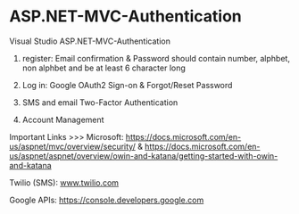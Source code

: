 # ASP.NET-MVC-Authentication
Visual Studio ASP.NET-MVC-Authentication

1. register: Email confirmation & Password should contain number, alphbet, non alphbet and be at least 6 character long

2. Log in: Google OAuth2 Sign-on & Forgot/Reset Password

3. SMS and email Two-Factor Authentication

4. Account Management



Important Links >>> Microsoft: https://docs.microsoft.com/en-us/aspnet/mvc/overview/security/ & https://docs.microsoft.com/en-us/aspnet/aspnet/overview/owin-and-katana/getting-started-with-owin-and-katana

Twilio (SMS): 
www.twilio.com

Google APIs: 
https://console.developers.google.com
